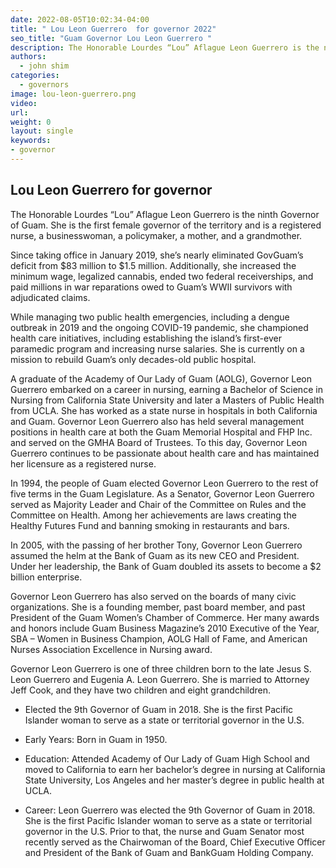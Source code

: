 ```yaml
---
date: 2022-08-05T10:02:34-04:00
title: " Lou Leon Guerrero  for governor 2022"
seo_title: "Guam Governor Lou Leon Guerrero "
description: The Honorable Lourdes “Lou” Aflague Leon Guerrero is the ninth Governor of Guam. 
authors:
  - john shim
categories:
  - governors
image: lou-leon-guerrero.png
video:
url: 
weight: 0
layout: single
keywords:
- governor 
---
```


## Lou Leon Guerrero  for governor 
The Honorable Lourdes “Lou” Aflague Leon Guerrero is the ninth Governor of Guam. She is the first female governor of the territory and is a registered nurse, a businesswoman, a policymaker, a mother, and a grandmother.  

Since taking office in January 2019, she’s nearly eliminated GovGuam’s deficit from $83 million to $1.5 million. Additionally, she increased the minimum wage, legalized cannabis, ended two federal receiverships, and paid millions  in war reparations owed to Guam’s WWII survivors with adjudicated claims.  

While managing two public health emergencies, including a dengue outbreak in 2019 and the ongoing COVID-19  pandemic, she championed health care initiatives, including establishing the island’s  first-ever paramedic program and  increasing nurse salaries. She is currently on a mission to rebuild Guam’s only decades-old public hospital.  

A graduate of the Academy of Our Lady of Guam (AOLG), Governor Leon Guerrero embarked on a career in nursing, earning a Bachelor of Science in Nursing from California State University and later a Masters of Public Health from  UCLA. She has worked as a state nurse in hospitals in both California and Guam. Governor Leon Guerrero also has  held several management positions in health care at both the Guam Memorial Hospital and FHP Inc. and served on the GMHA Board of Trustees. To this day, Governor Leon Guerrero continues to be passionate about health care and has maintained her licensure as a registered nurse. 

In 1994, the people of Guam elected Governor Leon Guerrero to the rest of five terms in the Guam Legislature. As a  Senator, Governor Leon Guerrero served as Majority Leader and Chair of the Committee on Rules and the Committee on Health. Among her achievements are laws creating the Healthy Futures Fund and banning smoking in restaurants and bars. 

In 2005, with the passing of her brother Tony, Governor Leon Guerrero assumed the helm at the Bank of Guam as its new CEO and President. Under her leadership, the Bank of Guam doubled its assets to become a $2 billion enterprise.  

Governor Leon Guerrero has also served on the boards of many civic organizations. She is a founding member, past board member, and past President of the Guam Women’s Chamber of Commerce. Her many awards and honors include Guam Business Magazine’s 2010 Executive of the Year, SBA – Women in Business Champion, AOLG Hall of Fame, and American Nurses Association Excellence in Nursing award. 

Governor Leon Guerrero is one of three children born to the late Jesus S. Leon Guerrero and Eugenia A. Leon Guerrero. She is married to Attorney Jeff Cook, and they have two children and eight grandchildren.

- Elected the 9th Governor of Guam in 2018. She is the first Pacific Islander woman to serve as a state or territorial governor in the U.S.

- Early Years: Born in Guam in 1950.

- Education: Attended Academy of Our Lady of Guam High School and moved to California to earn her bachelor’s degree in nursing at California State University, Los Angeles and her master’s degree in public health at UCLA.

- Career: Leon Guerrero was elected the 9th Governor of Guam in 2018. She is the first Pacific Islander woman to serve as a state or territorial governor in the U.S. Prior to that, the nurse and Guam Senator most recently served as the Chairwoman of the Board, Chief Executive Officer and President of the Bank of Guam and BankGuam Holding Company.